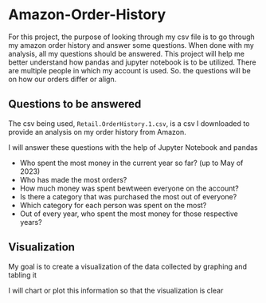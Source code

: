 # Amazon-Order-History

For this project, the purpose of looking through my csv file is to go through my amazon order history and answer some questions.
When done with my analysis, all my questions should be answered. This project will help me better understand how pandas and
jupyter notebook is to be utilized. There are multiple people in which my account is used. So. the questions will be on how
our orders differ or align.

## Questions to be answered

The csv being used, `Retail.OrderHistory.1.csv`, is a csv I downloaded to provide an analysis on my order history from Amazon.

I will answer these questions with the help of Jupyter Notebook and pandas

- Who spent the most money in the current year so far? (up to May of 2023)
- Who has made the most orders?
- How much money was spent bewtween everyone on the account?
- Is there a category that was purchased the most out of everyone?
- Which category for each person was spent on the most?
- Out of every year, who spent the most money for those respective years?

## Visualization

My goal is to create a visualization of the data collected by graphing and tabling it

I will chart or plot this information so that the visualization is clear
